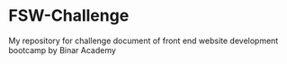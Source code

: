 # FSW-Challenge
My repository for challenge document of front end website development bootcamp by Binar Academy
